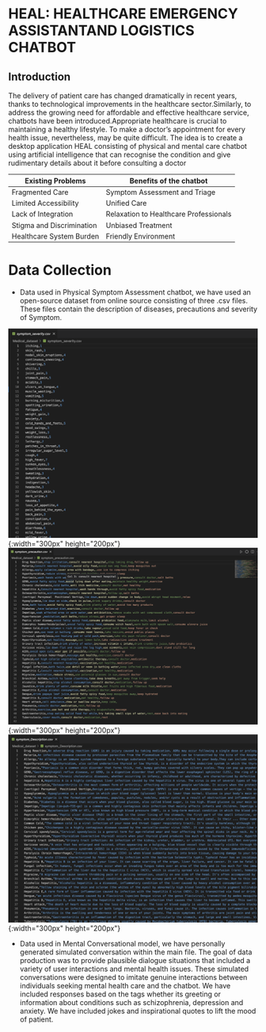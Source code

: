 # HEAL: HEALTHCARE EMERGENCY ASSISTANTAND LOGISTICS CHATBOT

## Introduction
The delivery of patient care has changed dramatically in recent years, thanks to technological improvements in the healthcare sector.Similarly, to address the growing need for
affordable and effective healthcare service, chatbots have been introduced.Appropriate
healthcare is crucial to maintaining a healthy lifestyle. To make a doctor’s appointment for every health issue, nevertheless, may be quite difficult. The idea is to create a
desktop application HEAL consisting of physical and mental care chatbot using artificial intelligence that can recognise the condition and give rudimentary details about it
before consulting a doctor

| Existing Problems       | Benefits of the chatbot    |
|------------------------|----------------------|
| Fragmented Care        | Symptom Assessment and Triage   |
| Limited Accessibility | Unified Care        |
| Lack of Integration    | Relaxation to Healthcare Professionals |
| Stigma and Discrimination | Unbiased Treatment |
| Healthcare System Burden | Friendly Environment |

# Data Collection

* Data used in Physical Symptom Assessment chatbot, we have used an open-source
dataset from online source consisting of three .csv files. These files contain the description of diseases, precautions and severity of Symptom.

![Symp_sev](Symp_sev.png){:width="300px" height="200px"}
![Symp_sev](symp_prec.png){:width="300px" height="200px"}
![symp_desc](symp_desc.png){:width="300px" height="200px"}

* Data used in Mental Conversational model, we have personally generated simulated
conversation within the main file. The goal of data production was to provide plausible dialogue situations that included a variety of user interactions and mental health
issues. These simulated conversations were designed to imitate genuine interactions
between individuals seeking mental health care and the chatbot. We have included responses based on the tags whether its greeting or information about conditions such as
schizophrenia, depression and anxiety. We have included jokes and inspirational quotes
to lift the mood of patient.
